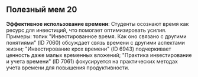 ## Полезный мем 20

**Эффективное использование времени**: Студенты осознают время как ресурс для инвестиций, что помогает оптимизировать усилия. Примеры: топик "Инвестированное время. Как оно связано с другими понятиями" (ID 7060) обсуждает связь времени с другими аспектами жизни; "Инвестирование крох времени" (ID 6943) подчеркивает ценность даже малых временных вложений; "Практика инвестирование и учета времени" (ID 7061) фокусируется на практических методах учета времени для повышения продуктивности.